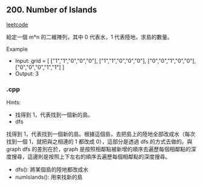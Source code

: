 ## 200. Number of Islands
[leetcode](https://leetcode.com/problems/number-of-islands/description/)

給定一個 m*n 的二維陣列，其中 0 代表水，1 代表陸地，求島的數量。

Example
- Input: 
grid = [
  ["1","1","0","0","0"],
  ["1","1","0","0","0"],
  ["0","0","1","0","0"],
  ["0","0","0","1","1"]
]
- Output: 3
### .cpp
Hints:
- 找得到 1，代表找到一個新的島。
- dfs

找得到 1，代表找到一個新的島。根據這個島，去把島上的陸地全部改成水（每次找到一個 1，就把與之相連的 1 都改成 0），這部分是透過 dfs 的方式去做的。與 graph dfs 的差別在於，graph 是按照相鄰點被新增的順序去遍歷每個相鄰點的深度搜尋，這邊則是按照上下左右的順序去遍歷每個相鄰點的深度搜尋。
- dfs(): 將某個島的陸地都改成水
- numIslands(): 用來找新的島